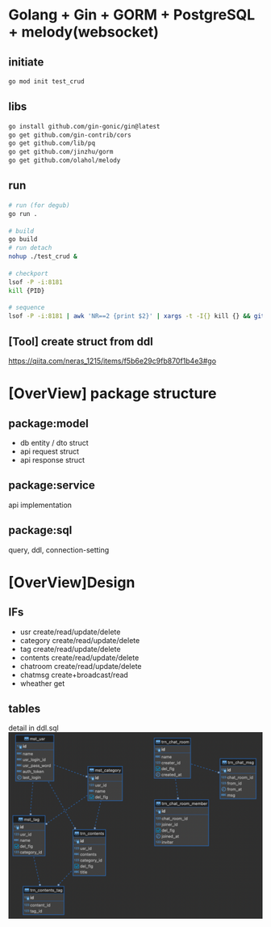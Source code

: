 # Golang + Gin + GORM + PostgreSQL + melody(websocket)

## initiate
```sh
go mod init test_crud
```

## libs
```sh
go install github.com/gin-gonic/gin@latest
go get github.com/gin-contrib/cors
go get github.com/lib/pq
go get github.com/jinzhu/gorm
go get github.com/olahol/melody
```

## run
```sh
# run (for degub)
go run .

# build
go build
# run detach
nohup ./test_crud &

# checkport
lsof -P -i:8181
kill {PID}

# sequence
lsof -P -i:8181 | awk 'NR==2 {print $2}' | xargs -t -I{} kill {} && git pull && go build && nohup ./test_crud &
```

## [Tool] create struct from ddl
https://qiita.com/neras_1215/items/f5b6e29c9fb870f1b4e3#go

# [OverView] package structure

## package:model
- db entity / dto struct
- api request struct
- api response struct

## package:service
api implementation

## package:sql
query, ddl, connection-setting

# [OverView]Design
## IFs
- usr create/read/update/delete
- category create/read/update/delete
- tag create/read/update/delete
- contents create/read/update/delete
- chatroom create/read/update/delete
- chatmsg create+broadcast/read
- wheather get

## tables
detail in ddl.sql
![ER](./ER.png)

